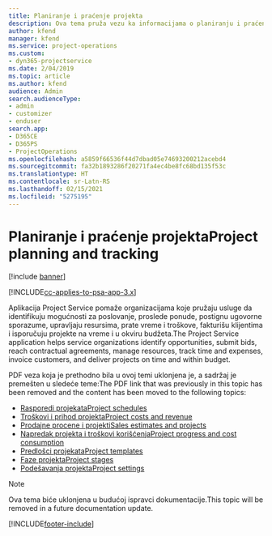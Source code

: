 ```yaml
---
title: Planiranje i praćenje projekta
description: Ova tema pruža vezu ka informacijama o planiranju i praćenju u aplikaciji Project Service Automation.
author: kfend
manager: kfend
ms.service: project-operations
ms.custom:
- dyn365-projectservice
ms.date: 2/04/2019
ms.topic: article
ms.author: kfend
audience: Admin
search.audienceType:
- admin
- customizer
- enduser
search.app:
- D365CE
- D365PS
- ProjectOperations
ms.openlocfilehash: a5859f66536f44d7dbad05e74693200212acebd4
ms.sourcegitcommit: fa32b1893286f20271fa4ec4be8fc68bd135f53c
ms.translationtype: HT
ms.contentlocale: sr-Latn-RS
ms.lasthandoff: 02/15/2021
ms.locfileid: "5275195"
---
```

# <a name="project-planning-and-tracking"></a><span data-ttu-id="4dca8-103">Planiranje i praćenje projekta</span><span class="sxs-lookup"><span data-stu-id="4dca8-103">Project planning and tracking</span></span>

[!include [banner](../../includes/psa-now-project-operations.md)]

[!INCLUDE[cc-applies-to-psa-app-3.x](../../includes/cc-applies-to-psa-app-3x.md)]

<span data-ttu-id="4dca8-104">Aplikacija Project Service pomaže organizacijama koje pružaju usluge da identifikuju mogućnosti za poslovanje, proslede ponude, postignu ugovorne sporazume, upravljaju resursima, prate vreme i troškove, fakturišu klijentima i isporučuju projekte na vreme i u okviru budžeta.</span><span class="sxs-lookup"><span data-stu-id="4dca8-104">The Project Service application helps service organizations identify opportunities, submit bids, reach contractual agreements, manage resources, track time and expenses, invoice customers, and deliver projects on time and within budget.</span></span> 

<span data-ttu-id="4dca8-105">PDF veza koja je prethodno bila u ovoj temi uklonjena je, a sadržaj je premešten u sledeće teme:</span><span class="sxs-lookup"><span data-stu-id="4dca8-105">The PDF link that was previously in this topic has been removed and the content has been moved to the following topics:</span></span>

- [<span data-ttu-id="4dca8-106">Rasporedi projekata</span><span class="sxs-lookup"><span data-stu-id="4dca8-106">Project schedules</span></span>](../project-creating.md)
- [<span data-ttu-id="4dca8-107">Troškovi i prihod projekta</span><span class="sxs-lookup"><span data-stu-id="4dca8-107">Project costs and revenue</span></span>](../project-estimating.md)
- [<span data-ttu-id="4dca8-108">Prodajne procene i projekti</span><span class="sxs-lookup"><span data-stu-id="4dca8-108">Sales estimates and projects</span></span>](../project-leveraging.md)
- [<span data-ttu-id="4dca8-109">Napredak projekta i troškovi korišćenja</span><span class="sxs-lookup"><span data-stu-id="4dca8-109">Project progress and cost consumption</span></span>](../project-tracking.md)
- [<span data-ttu-id="4dca8-110">Predlošci projekata</span><span class="sxs-lookup"><span data-stu-id="4dca8-110">Project templates</span></span>](../project-templates.md)
- [<span data-ttu-id="4dca8-111">Faze projekta</span><span class="sxs-lookup"><span data-stu-id="4dca8-111">Project stages</span></span>](../project-stages.md)
- [<span data-ttu-id="4dca8-112">Podešavanja projekta</span><span class="sxs-lookup"><span data-stu-id="4dca8-112">Project settings</span></span>](../project-settings.md)

> [!NOTE]
> <span data-ttu-id="4dca8-113">Ova tema biće uklonjena u budućoj ispravci dokumentacije.</span><span class="sxs-lookup"><span data-stu-id="4dca8-113">This topic will be removed in a future documentation update.</span></span> 


[!INCLUDE[footer-include](../../includes/footer-banner.md)]